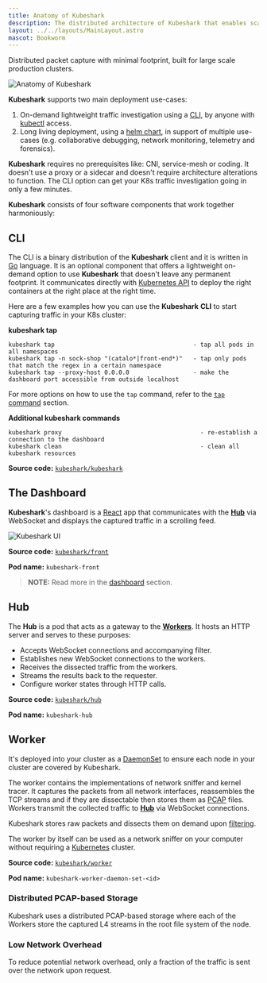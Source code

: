 ```yaml
---
title: Anatomy of Kubeshark
description: The distributed architecture of Kubeshark that enables scalable network traffic capture, explained with diagrams.
layout: ../../layouts/MainLayout.astro
mascot: Bookworm
---
```


Distributed packet capture with minimal footprint, built for large scale production clusters.

![Anatomy of **Kubeshark**](/diagram.png)

**Kubeshark** supports two main deployment use-cases:
1. On-demand lightweight traffic investigation using a [CLI](/en/install#cli), by anyone with [kubectl](https://kubernetes.io/docs/reference/kubectl/) access.
2. Long living deployment, using a [helm chart](/en/install#helm), in support of multiple use-cases (e.g. collaborative debugging, network monitoring, telemetry and forensics).

**Kubeshark** requires no prerequisites like: CNI, service-mesh or coding. It doesn't use a proxy or a sidecar and doesn't require architecture alterations to function. The CLI option can get your K8s traffic investigation going in only a few minutes.

**Kubeshark** consists of four software components that work together harmoniously:

## CLI

The CLI is a binary distribution of the **Kubeshark** client and it is written in [Go](https://go.dev/) language. It is an optional component that offers a lightweight on-demand option to use **Kubeshark** that doesn't leave any permanent footprint. It communicates directly with [Kubernetes API](https://kubernetes.io/docs/concepts/overview/kubernetes-api/) to deploy the right containers at the right place at the right time.

Here are a few examples how you can use the **Kubeshark** **CLI** to start capturing traffic in your K8s cluster:

**kubeshark tap**
```shell
kubeshark tap                                       - tap all pods in all namespaces
kubeshark tap -n sock-shop "(catalo*|front-end*)"   - tap only pods that match the regex in a certain namespace
kubeshark tap --proxy-host 0.0.0.0                  - make the dashboard port accessible from outside localhost
```

For more options on how to use the `tap` command, refer to the [`tap` command](/en/network_sniffing#the-tap-command) section.

**Additional kubeshark commands**
```shell
kubeshark proxy                                       - re-establish a connection to the dashboard
kubeshark clean                                       - clean all kubeshark resources
```

**Source code:** [`kubeshark/kubeshark`](https://github.com/kubeshark/kubeshark)

## The Dashboard

**Kubeshark**'s dashboard is a [React](https://reactjs.org/) app that communicates with the [**Hub**](#hub) via WebSocket and displays the captured traffic in a scrolling feed.

![Kubeshark UI](/kubeshark-ui.png)

**Source code:** [`kubeshark/front`](https://github.com/kubeshark/front)

**Pod name:** `kubeshark-front`

> **NOTE:** Read more in the [dashboard](/en/ui) section.

## Hub

The **Hub** is a pod that acts as a gateway to the [**Workers**](#worker). It hosts an HTTP server and serves to these purposes:

- Accepts WebSocket connections and accompanying filter.
- Establishes new WebSocket connections to the workers.
- Receives the dissected traffic from the workers.
- Streams the results back to the requester.
- Configure worker states through HTTP calls.

**Source code:** [`kubeshark/hub`](https://github.com/kubeshark/hub)

**Pod name:** `kubeshark-hub`

## Worker

It's deployed into your cluster as a [DaemonSet](https://kubernetes.io/docs/concepts/workloads/controllers/daemonset/)
to ensure each node in your cluster are covered by Kubeshark.

The worker contains the implementations of network sniffer and kernel tracer.
It captures the packets from all network interfaces, reassembles the TCP streams and if they are dissectable then stores them as [PCAP](https://datatracker.ietf.org/doc/id/draft-gharris-opsawg-pcap-00.html) files.
Workers transmit the collected traffic to [**Hub**](#hub) via WebSocket connections.

Kubeshark stores raw packets and dissects them on demand upon [filtering](/en/filtering).

The worker by itself can be used as a network sniffer on your computer without requiring a [Kubernetes](https://kubernetes.io/) cluster.

**Source code:** [`kubeshark/worker`](https://github.com/kubeshark/worker)

**Pod name:** `kubeshark-worker-daemon-set-<id>`

### Distributed PCAP-based Storage

Kubeshark uses a distributed PCAP-based storage where each of the Workers store the captured L4 streams in the root file system of the node.

### Low Network Overhead

To reduce potential network overhead, only a fraction of the traffic is sent over the network upon request.